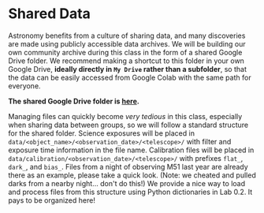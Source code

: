 # Shared Data

Astronomy benefits from a culture of sharing data, and many discoveries are made using publicly accessible data archives. We will be building our own community archive during this class in the form of a shared Google Drive folder. We recommend making a shortcut to this folder in your own Google Drive, **ideally directly in `My Drive` rather than a subfolder**, so that the data can be easily accessed from Google Colab with the same path for everyone.

**The shared Google Drive folder is [here](https://drive.google.com/drive/folders/1BZ1Dcfbq3Uc8_xyb6rxHeSY-Jjhz8sNh).**

Managing files can quickly become *very tedious* in this class, especially when sharing data between groups, so we will follow a standard structure for the shared folder. Science exposures will be placed in `data/<object_name>/<observation_date>/<telescope>/` with filter and exposure time information in the file name. Calibration files will be placed in `data/calibration/<observation_date>/<telescope>/` with prefixes `flat_`, `dark_`, and `bias_`. Files from a night of observing M51 last year are already there as an example, please take a quick look. (Note: we cheated and pulled darks from a nearby night... don't do this!) We provide a nice way to load and process files from this structure using Python dictionaries in Lab 0.2. It pays to be organized here!